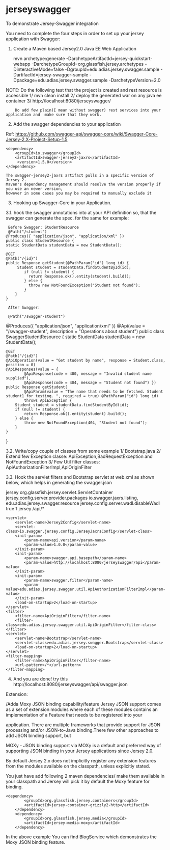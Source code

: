 # jerseyswagger
To demonstrate Jersey-Swagger integration



You need to complete the four steps in order to set up your jersey application with Swagger:

1. Create a Maven based Jersey2.0 Java EE Web Application

	mvn archetype:generate -DarchetypeArtifactId=jersey-quickstart-webapp 
		       	       -DarchetypeGroupId=org.glassfish.jersey.archetypes 
                               -DinteractiveMode=false -DgroupId=edu.adias.jersey.swagger.sample 
                               -DartifactId=jersey-swagger-sample 
                               -Dpackage=edu.adias.jersey.swagger.sample -DarchetypeVersion=2.0

  NOTE: Do the following test that the project is created and rest resource is accessible
        1/ mvn clean install
        2/ deploy the generated war on any java ee container
        3/ http://localhost:8080/jerseyswagger/
        
        Do add few plain(I mean without swagger) rest services into your application and  make sure that they work.


2. Add the swagger dependencies to your application

Ref: https://github.com/swagger-api/swagger-core/wiki/Swagger-Core-Jersey-2.X-Project-Setup-1.5

	<dependency>
  		<groupId>io.swagger</groupId>
  		<artifactId>swagger-jersey2-jaxrs</artifactId>
 		 <version>1.5.0</version>
	</dependency>
	
	The swagger-jersey2-jaxrs artifact pulls in a specific version of Jersey 2. 
	Maven's dependency management should resolve the version properly if you use an newer version, 
	however in some cases you may be required to manually exclude it
	
3. Hooking up Swagger-Core in your Application.

3.1. hook the swagger annotations into at your API definition so, that the swagger can generate the spec. for  the same
     for example:
     
     Before Swagger: StudentResource
     @Path("/student")
	@Produces({ "application/json", "application/xml" })
	public class StudentResource {
	static StudentData studentData = new StudentData();

	@GET
	@Path("/{id}")
	public Response getStudent(@PathParam("id") long id) {
		 Student student = studentData.findStudentById(id);
		    if (null != student) {
		      return Response.ok().entity(student).build();
		    } else {
		      throw new NotFoundException("Student not found");
		    }
		}
	}
     
     After Swagger:
     
     @Path("/swagger-student")
@Produces({ "application/json", "application/xml" })
@Api(value = "/swagger-student", description = "Operations about student")
public class SwaggerStudentResource {
	static StudentData studentData = new StudentData();

	@GET
	@Path("/{id}")
	@ApiOperation(value = "Get student by name", response = Student.class, position = 0)
	@ApiResponses(value = {
			@ApiResponse(code = 400, message = "Invalid student name supplied"),
			@ApiResponse(code = 404, message = "Student not found") })
	public Response getStudent(
			@ApiParam(value = "The name that needs to be fetched. Student student1 for testing. ", required = true) @PathParam("id") long id)
			throws ApiException {
		Student student = studentData.findStudentById(id);
		if (null != student) {
			return Response.ok().entity(student).build();
		} else {
			throw new NotFoundException(404, "Student not found");
		}
	}
}

3.2. Write/copy couple of classes from some example
     1/ Bootstrap.java
     2/ Extend few Exception classe: ApiException,BadRequestException and NotFoundException
     3/ Few Util filter classes: ApiAuthorizationFilterImpl,ApiOriginFilter

3.3.  Hook the servlet filters and Bootstrap servlet at web.xml as shown below, which helps in generating the swagger.json

<?xml version="1.0" encoding="UTF-8"?>
<!-- This web.xml file is not required when using Servlet 3.0 container,
     see implementation details http://jersey.java.net/nonav/documentation/latest/jax-rs.html -->
<web-app version="2.5" xmlns="http://java.sun.com/xml/ns/javaee" xmlns:xsi="http://www.w3.org/2001/XMLSchema-instance" xsi:schemaLocation="http://java.sun.com/xml/ns/javaee http://java.sun.com/xml/ns/javaee/web-app_2_5.xsd">
    <servlet>
        <servlet-name>jersey</servlet-name>
        <servlet-class>org.glassfish.jersey.servlet.ServletContainer</servlet-class>
        <init-param>
            <param-name>jersey.config.server.provider.packages</param-name>
            <param-value>
                io.swagger.jaxrs.listing,
                edu.adias.jersey.swagger.resource
            </param-value>
        </init-param>
        <init-param>
			<param-name>jersey.config.server.wadl.disableWadl</param-name>
			<param-value>true</param-value>
		</init-param>
        <load-on-startup>1</load-on-startup>
    </servlet>
    <servlet-mapping>
        <servlet-name>jersey</servlet-name>
        <url-pattern>/api/*</url-pattern>
    </servlet-mapping>
    
    <servlet>
		<servlet-name>Jersey2Config</servlet-name>
		<servlet-class>io.swagger.jersey.config.JerseyJaxrsConfig</servlet-class>
		<init-param>
			<param-name>api.version</param-name>
			<param-value>1.0.0</param-value>
		</init-param>
		<init-param>
			<param-name>swagger.api.basepath</param-name>
			<param-value>http://localhost:8080/jerseyswagger/api</param-value>
		</init-param>
		<init-param>
			<param-name>swagger.filter</param-name>
			<param-value>edu.adias.jersey.swagger.util.ApiAuthorizationFilterImpl</param-value>
		</init-param>
		<load-on-startup>2</load-on-startup>
	</servlet>
	<filter>
		<filter-name>ApiOriginFilter</filter-name>
		<filter-class>edu.adias.jersey.swagger.util.ApiOriginFilter</filter-class>
	</filter>
	<servlet>
		<servlet-name>Bootstrap</servlet-name>
		<servlet-class>edu.adias.jersey.swagger.Bootstrap</servlet-class>
		<load-on-startup>2</load-on-startup>
	</servlet>
	<filter-mapping>
		<filter-name>ApiOriginFilter</filter-name>
		<url-pattern>/*</url-pattern>
	</filter-mapping>
</web-app>

4. And you are done! try this http://localhost:8080/jerseyswagger/api/swagger.json 



Extension:


/Adda Moxy JSON binding capability/feature
Jersey JSON support comes as a set of extension modules where each of these modules contains an implementation of a Feature that needs to be registered into your

application. There are multiple frameworks that provide support for JSON processing and/or JSON-to-Java binding.There few other approaches to add JSON binding support, but

MOXy - JSON binding support via MOXy is a default and preferred way of supporting JSON binding in your Jersey applications since Jersey 2.0.

By default Jersey 2.x does not implicitly register any extension features from the modules available on the classpath, unless explicitly stated.

You just have add following 2 maven dependencies/ make them available in your classpath and Jersey will pick it by default the Moxy feature for binding.

 	<dependency>
        	<groupId>org.glassfish.jersey.containers</groupId>
        	<artifactId>jersey-container-grizzly2-http</artifactId>
        </dependency>
        <dependency>
        	<groupId>org.glassfish.jersey.media</groupId>
        	<artifactId>jersey-media-moxy</artifactId>
        </dependency>

In the above example You can find BlogService which demonstrates the Moxy JSON binding feature.








